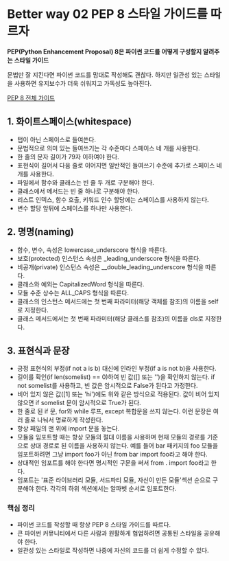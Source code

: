 # Better way 02 PEP 8 스타일 가이드를 따르자

**PEP(Python Enhancement Proposal) 8은 파이썬 코드를 어떻게 구성할지 알려주는 스타일 가이드**

문법만 잘 지킨다면 파이썬 코드를 맘대로 작성해도 괜찮다. 하지만 일관성 있는 스타일을 사용하면 유지보수가 더욱 쉬워지고 가독성도 높아진다.

[PEP 8 전체 가이드](https://www.python.org/dev/peps/pep-0008/)

## 1. 화이트스페이스(whitespace)
- 탭이 아닌 스페이스로 들여쓴다.
- 문법적으로 의미 있는 들여쓰기는 각 수준마다 스페이스 네 개를 사용한다.
- 한 줄의 문자 길이가 79자 이하여야 한다.
- 표현식이 길어서 다음 줄로 이어지면 일반적인 들여쓰기 수준에 추가로 스페이스 네 개를 사용한다.
- 파일에서 함수와 클래스는 빈 줄 두 개로 구분해야 한다.
- 클래스에서 메서드는 빈 줄 하나로 구분해야 한다.
- 리스트 인덱스, 함수 호출, 키워드 인수 할당에는 스페이스를 사용하지 않는다.
- 변수 할당 앞뒤에 스페이스를 하나만 사용한다.

## 2. 명명(naming)
- 함수, 변수, 속성은 lowercase_underscore 형식을 따른다.
- 보호(protected) 인스턴스 속성은 _leading_underscore 형식을 따른다.
- 비공개(private) 인스턴스 속성은 __double_leading_underscore 형식을 따른다.
- 클래스와 예외는 CapitalizedWord 형식을 따른다.
- 모듈 수준 상수는 ALL_CAPS 형식을 따른다.
- 클래스의 인스턴스 메서드에는 첫 번째 파라미터(해당 객체를 참조)의 이름을 self로 지정한다.
- 클래스 메서드에서는 첫 번째 파라미터(해당 클래스를 참조)의 이름을 cls로 지정한다.

## 3. 표현식과 문장
- 긍정 표현식의 부정(if not a is b) 대신에 인라인 부정(if a is not b)을 사용한다.
- 길이를 확인(if len(somelist) == 0)하여 빈 값([] 또는 '')을 확인하지 않는다. if not somelist를 사용하고, 빈 값은 암시적으로 False가 된다고 가정한다.
- 비어 있지 않은 값([1] 또는 'hi')에도 위와 같은 방식으로 적용된다. 값이 비어 있지 않으면 if somelist 문이 암시적으로 True가 된다.
- 한 줄로 된 if 문, for와 while 루프, except 복합문을 쓰지 않는다. 이런 문장은 여러 줄로 나눠서 명료하게 작성한다.
- 항상 패일의 맨 위에 import 문을 놓는다.
- 모듈을 임포트할 때는 항상 모듈의 절대 이름을 사용하며 현재 모듈의 경로를 기준으로 상대 경로로 된 이름을 사용하지 않는다. 예를 들어 bar 패키지의 foo 모듈을 임포트하려면 그냥 import foo가 아닌 from bar import foo라고 해야 한다.
- 상대적인 임포트를 해야 한다면 명시적인 구문을 써서 from . import foo라고 한다.
- 임포트는 '표준 라이브러리 모듈, 서드파티 모듈, 자신이 만든 모듈'섹션 순으로 구분해야 한다. 각각의 하위 섹션에서는 알파벳 순서로 임포트한다.

### 핵심 정리
- 파이썬 코드를 작성할 때 항상 PEP 8 스타일 가이드를 따르다.
- 큰 파이썬 커뮤니티에서 다른 사람과 원활하게 협업하려면 공통된 스타일을 공유해야 한다.
- 일관성 있는 스타일로 작성하면 나중에 자신의 코드를 더 쉽게 수정할 수 있다.

